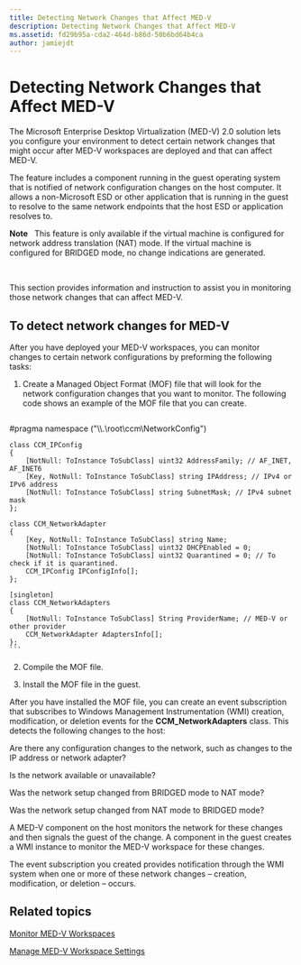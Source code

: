 ```yaml
---
title: Detecting Network Changes that Affect MED-V
description: Detecting Network Changes that Affect MED-V
ms.assetid: fd29b95a-cda2-464d-b86d-50b6bd64b4ca
author: jamiejdt
---
```


# Detecting Network Changes that Affect MED-V


The Microsoft Enterprise Desktop Virtualization (MED-V) 2.0 solution lets you configure your environment to detect certain network changes that might occur after MED-V workspaces are deployed and that can affect MED-V.

The feature includes a component running in the guest operating system that is notified of network configuration changes on the host computer. It allows a non-Microsoft ESD or other application that is running in the guest to resolve to the same network endpoints that the host ESD or application resolves to.

**Note**  
This feature is only available if the virtual machine is configured for network address translation (NAT) mode. If the virtual machine is configured for BRIDGED mode, no change indications are generated.

 

This section provides information and instruction to assist you in monitoring those network changes that can affect MED-V.

## To detect network changes for MED-V


After you have deployed your MED-V workspaces, you can monitor changes to certain network configurations by preforming the following tasks:

1.  Create a Managed Object Format (MOF) file that will look for the network configuration changes that you want to monitor. The following code shows an example of the MOF file that you can create.

    ``` syntax
#pragma namespace ("\\\\.\\root\\ccm\\NetworkConfig")

    class CCM_IPConfig
    {
        [NotNull: ToInstance ToSubClass] uint32 AddressFamily; // AF_INET, AF_INET6
        [Key, NotNull: ToInstance ToSubClass] string IPAddress; // IPv4 or IPv6 address
        [NotNull: ToInstance ToSubClass] string SubnetMask; // IPv4 subnet mask
    };

    class CCM_NetworkAdapter
    {
        [Key, NotNull: ToInstance ToSubClass] string Name;
        [NotNull: ToInstance ToSubClass] uint32 DHCPEnabled = 0; 
        [NotNull: ToInstance ToSubClass] uint32 Quarantined = 0; // To check if it is quarantined.
        CCM_IPConfig IPConfigInfo[];
    };

    [singleton]
    class CCM_NetworkAdapters
    {
        [NotNull: ToInstance ToSubClass] String ProviderName; // MED-V or other provider
        CCM_NetworkAdapter AdaptersInfo[];
    };
    ```

2.  Compile the MOF file.

3.  Install the MOF file in the guest.

After you have installed the MOF file, you can create an event subscription that subscribes to Windows Management Instrumentation (WMI) creation, modification, or deletion events for the **CCM\_NetworkAdapters** class. This detects the following changes to the host:

Are there any configuration changes to the network, such as changes to the IP address or network adapter?

Is the network available or unavailable?

Was the network setup changed from BRIDGED mode to NAT mode?

Was the network setup changed from NAT mode to BRIDGED mode?

A MED-V component on the host monitors the network for these changes and then signals the guest of the change. A component in the guest creates a WMI instance to monitor the MED-V workspace for these changes.

The event subscription you created provides notification through the WMI system when one or more of these network changes – creation, modification, or deletion – occurs.

## Related topics


[Monitor MED-V Workspaces](monitor-med-v-workspaces.md)

[Manage MED-V Workspace Settings](manage-med-v-workspace-settings.md)

 

 





